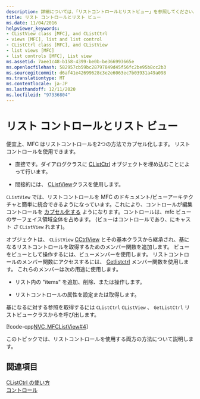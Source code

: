 ```yaml
---
description: 詳細については、「リストコントロールとリストビュー」を参照してください。
title: リスト コントロールとリスト ビュー
ms.date: 11/04/2016
helpviewer_keywords:
- CListView class [MFC], and CListCtrl
- views [MFC], list and list control
- CListCtrl class [MFC], and CListView
- list views [MFC]
- list controls [MFC], List view
ms.assetid: 7aee1c48-b158-4399-be0b-be366993665e
ms.openlocfilehash: 582957cb59bc28797849d45f56fc2be95b8cc2b3
ms.sourcegitcommit: d6af41e42699628c3e2e6063ec7b03931a49a098
ms.translationtype: MT
ms.contentlocale: ja-JP
ms.lasthandoff: 12/11/2020
ms.locfileid: "97336804"
---
```

# <a name="list-control-and-list-view"></a>リスト コントロールとリスト ビュー

便宜上、MFC はリストコントロールを2つの方法でカプセル化します。 リストコントロールを使用できます。

- 直接です。ダイアログクラスに [CListCtrl](reference/clistctrl-class.md) オブジェクトを埋め込むことによって行います。

- 間接的には、 [CListView](reference/clistview-class.md)クラスを使用します。

`CListView` では、リストコントロールを MFC のドキュメント/ビューアーキテクチャと簡単に統合できるようになっています。これにより、コントロールが編集コントロールを [カプセル化する](reference/ceditview-class.md) ようになります。コントロールは、mfc ビューのサーフェイス領域全体を占めます。 (ビューはコントロールであり、にキャスト *さ* `CListView` れます)。

オブジェクトは、 `CListView` [CCtrlView](reference/cctrlview-class.md) とその基本クラスから継承され、基になるリストコントロールを取得するためのメンバー関数を追加します。 ビューをビューとして操作するには、ビューメンバーを使用します。 リストコントロールのメンバー関数にアクセスするには、 [Getlistctrl](reference/clistview-class.md#getlistctrl) メンバー関数を使用します。 これらのメンバーは次の用途に使用します。

- リスト内の "items" を追加、削除、または操作します。

- リストコントロールの属性を設定または取得します。

基になるに対する参照を取得するには `CListCtrl` `CListView` 、 `GetListCtrl` リストビュークラスからを呼び出します。

[!code-cpp[NVC_MFCListView#4](../atl/reference/codesnippet/cpp/list-control-and-list-view_1.cpp)]

このトピックでは、リストコントロールを使用する両方の方法について説明します。

## <a name="see-also"></a>関連項目

[CListCtrl の使い方](using-clistctrl.md)<br/>
[コントロール](controls-mfc.md)
